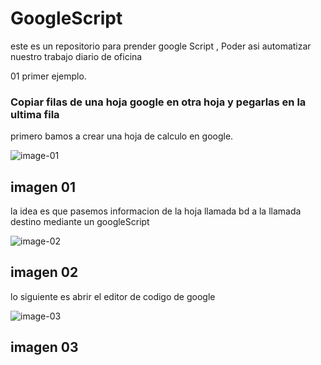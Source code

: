 # GoogleScript
este es un repositorio para prender google Script , Poder asi automatizar nuestro trabajo diario de oficina

01 primer ejemplo.
### Copiar filas de una hoja google en otra hoja y  pegarlas en la ultima fila

primero bamos a crear una hoja de calculo en google.


![image-01](https://drive.google.com/uc?export=view&id=1ZVjTlR8UEIjaBJrTlmoVQ7_meNnSM1aW)

## imagen 01

la idea es que pasemos informacion de la hoja llamada bd a la llamada destino mediante un googleScript

![image-02](https://drive.google.com/uc?export=view&id=1nbKwkARvDCQ7_cOHbDNiy8ZB9Hry2T5b)

## imagen 02

lo siguiente es abrir el editor de codigo de google

![image-03](https://drive.google.com/uc?export=view&id=1WmmKrhUX91wDdzAg0tctXpgFjNuGQn0y)

## imagen 03


